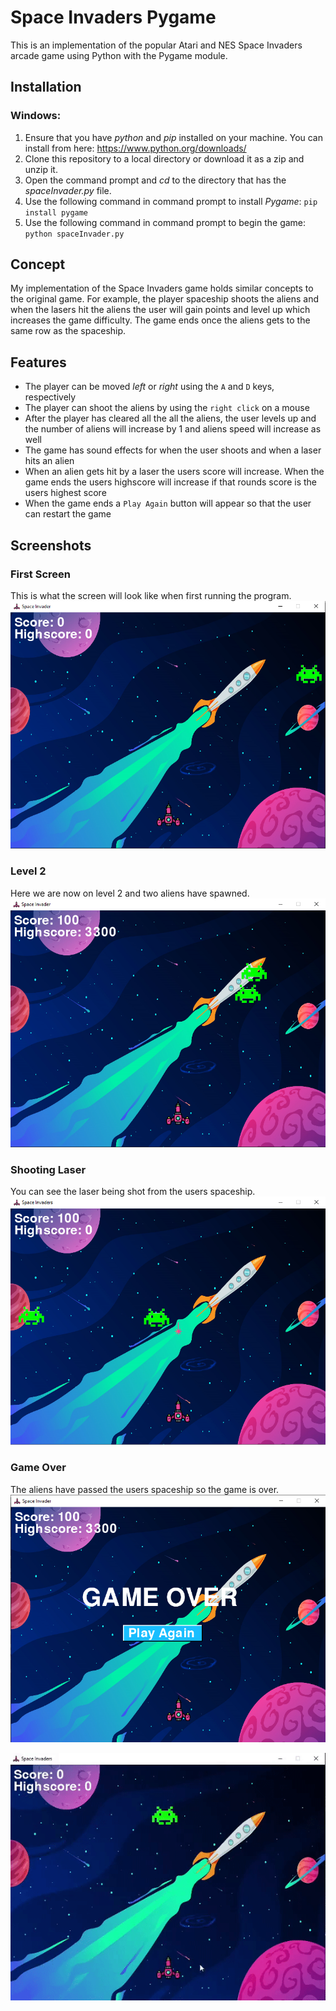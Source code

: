 # Space Invaders Pygame
This is an implementation of the popular Atari and NES Space Invaders arcade game using Python with the Pygame module.

## Installation

### Windows:
1. Ensure that you have _python_ and _pip_ installed on your machine. You can install from here: https://www.python.org/downloads/
2. Clone this repository to a local directory or download it as a zip and unzip it.
3. Open the command prompt and _cd_ to the directory that has the _spaceInvader.py_ file.
4. Use the following command in command prompt to install _Pygame_: `pip install pygame`
5. Use the following command in command prompt to begin the game: `python spaceInvader.py`

## Concept
My implementation of the Space Invaders game holds similar concepts to the original game. For example, the player spaceship shoots the aliens
and when the lasers hit the aliens the user will gain points and level up which increases the game difficulty. The game ends once the aliens gets
to the same row as the spaceship.

## Features 
* The player can be moved _left_ or _right_ using the `A` and `D` keys, respectively
* The player can shoot the aliens by using the `right click` on a mouse
* After the player has cleared all the all the aliens, the user levels up and the number of aliens will increase by 1 and aliens speed will increase as well
* The game has sound effects for when the user shoots and when a laser hits an alien
* When an alien gets hit by a laser the users score will increase. When the game ends the users highscore will increase if that rounds score is the users highest score
* When the game ends a `Play Again` button will appear so that the user can restart the game

## Screenshots

### First Screen
This is what the screen will look like when first running the program.
![start showcase](screenshots/spaceinvaders.png)

### Level 2
Here we are now on level 2 and two aliens have spawned.
![midgame showcase](screenshots/pic2.png)

### Shooting Laser
You can see the laser being shot from the users spaceship.
![lasers showcase](screenshots/shooting.png)

### Game Over
The aliens have passed the users spaceship so the game is over. 
![gameover showcase](screenshots/gameover.png)

![game demo](screenshots/demo.gif)